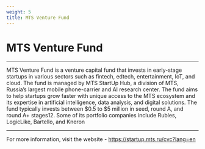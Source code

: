 ```yaml
---
weight: 5
title: MTS Venture Fund
---
```


# **MTS Venture Fund**
---
MTS Venture Fund is a venture capital fund that invests in early-stage startups in various sectors such as fintech, edtech, entertainment, IoT, and cloud. The fund is managed by MTS StartUp Hub, a division of MTS, Russia’s largest mobile phone-carrier and AI research center. The fund aims to help startups grow faster with unique access to the MTS ecosystem and its expertise in artificial intelligence, data analysis, and digital solutions. The fund typically invests between $0.5 to $5 million in seed, round A, and round A+ stages12. Some of its portfolio companies include Rubles, LogicLike, Bartello, and Kneron

---
For more information, visit the website - https://startup.mts.ru/cvc?lang=en